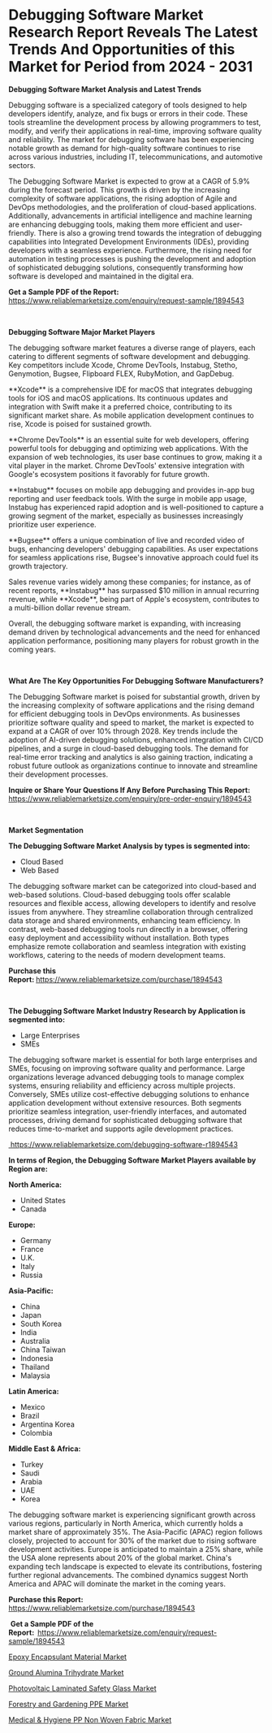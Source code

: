 <p><h1>Debugging Software Market Research Report Reveals The Latest Trends And Opportunities of this Market for Period from 2024 - 2031</h1></p><p><strong>Debugging Software Market Analysis and Latest Trends</strong></p>
<p><p>Debugging software is a specialized category of tools designed to help developers identify, analyze, and fix bugs or errors in their code. These tools streamline the development process by allowing programmers to test, modify, and verify their applications in real-time, improving software quality and reliability. The market for debugging software has been experiencing notable growth as demand for high-quality software continues to rise across various industries, including IT, telecommunications, and automotive sectors.</p><p>The Debugging Software Market is expected to grow at a CAGR of 5.9% during the forecast period. This growth is driven by the increasing complexity of software applications, the rising adoption of Agile and DevOps methodologies, and the proliferation of cloud-based applications. Additionally, advancements in artificial intelligence and machine learning are enhancing debugging tools, making them more efficient and user-friendly. There is also a growing trend towards the integration of debugging capabilities into Integrated Development Environments (IDEs), providing developers with a seamless experience. Furthermore, the rising need for automation in testing processes is pushing the development and adoption of sophisticated debugging solutions, consequently transforming how software is developed and maintained in the digital era.</p></p>
<p><strong>Get a Sample PDF of the Report:&nbsp;</strong> <a href="https://www.reliablemarketsize.com/enquiry/request-sample/1894543?utm_campaign=1773&utm_medium=2&utm_source=Github&utm_content=ia&utm_term=24102024&utm_id=debugging-software">https://www.reliablemarketsize.com/enquiry/request-sample/1894543</a></p>
<p>&nbsp;</p>
<p><strong>Debugging Software Major Market Players</strong></p>
<p><p>The debugging software market features a diverse range of players, each catering to different segments of software development and debugging. Key competitors include Xcode, Chrome DevTools, Instabug, Stetho, Genymotion, Bugsee, Flipboard FLEX, RubyMotion, and GapDebug.</p><p>**Xcode** is a comprehensive IDE for macOS that integrates debugging tools for iOS and macOS applications. Its continuous updates and integration with Swift make it a preferred choice, contributing to its significant market share. As mobile application development continues to rise, Xcode is poised for sustained growth.</p><p>**Chrome DevTools** is an essential suite for web developers, offering powerful tools for debugging and optimizing web applications. With the expansion of web technologies, its user base continues to grow, making it a vital player in the market. Chrome DevTools' extensive integration with Google's ecosystem positions it favorably for future growth.</p><p>**Instabug** focuses on mobile app debugging and provides in-app bug reporting and user feedback tools. With the surge in mobile app usage, Instabug has experienced rapid adoption and is well-positioned to capture a growing segment of the market, especially as businesses increasingly prioritize user experience.</p><p>**Bugsee** offers a unique combination of live and recorded video of bugs, enhancing developers' debugging capabilities. As user expectations for seamless applications rise, Bugsee's innovative approach could fuel its growth trajectory.</p><p>Sales revenue varies widely among these companies; for instance, as of recent reports, **Instabug** has surpassed $10 million in annual recurring revenue, while **Xcode**, being part of Apple's ecosystem, contributes to a multi-billion dollar revenue stream.</p><p>Overall, the debugging software market is expanding, with increasing demand driven by technological advancements and the need for enhanced application performance, positioning many players for robust growth in the coming years.</p></p>
<p>&nbsp;</p>
<p><strong>What Are The Key Opportunities For Debugging Software Manufacturers?</strong></p>
<p><p>The Debugging Software market is poised for substantial growth, driven by the increasing complexity of software applications and the rising demand for efficient debugging tools in DevOps environments. As businesses prioritize software quality and speed to market, the market is expected to expand at a CAGR of over 10% through 2028. Key trends include the adoption of AI-driven debugging solutions, enhanced integration with CI/CD pipelines, and a surge in cloud-based debugging tools. The demand for real-time error tracking and analytics is also gaining traction, indicating a robust future outlook as organizations continue to innovate and streamline their development processes.</p></p>
<p><strong>Inquire or Share Your Questions If Any Before Purchasing This Report:</strong> <a href="https://www.reliablemarketsize.com/enquiry/pre-order-enquiry/1894543?utm_campaign=1773&utm_medium=2&utm_source=Github&utm_content=ia&utm_term=24102024&utm_id=debugging-software">https://www.reliablemarketsize.com/enquiry/pre-order-enquiry/1894543</a></p>
<p>&nbsp;</p>
<p><strong>Market Segmentation</strong></p>
<p><strong>The Debugging Software Market Analysis by types is segmented into:</strong></p>
<p><ul><li>Cloud Based</li><li>Web Based</li></ul></p>
<p><p>The debugging software market can be categorized into cloud-based and web-based solutions. Cloud-based debugging tools offer scalable resources and flexible access, allowing developers to identify and resolve issues from anywhere. They streamline collaboration through centralized data storage and shared environments, enhancing team efficiency. In contrast, web-based debugging tools run directly in a browser, offering easy deployment and accessibility without installation. Both types emphasize remote collaboration and seamless integration with existing workflows, catering to the needs of modern development teams.</p></p>
<p><strong>Purchase this Report:&nbsp;</strong><a href="https://www.reliablemarketsize.com/purchase/1894543?utm_campaign=1773&utm_medium=2&utm_source=Github&utm_content=ia&utm_term=24102024&utm_id=debugging-software">https://www.reliablemarketsize.com/purchase/1894543</a></p>
<p>&nbsp;</p>
<p><strong>The Debugging Software Market Industry Research by Application is segmented into:</strong></p>
<p><ul><li>Large Enterprises</li><li>SMEs</li></ul></p>
<p><p>The debugging software market is essential for both large enterprises and SMEs, focusing on improving software quality and performance. Large organizations leverage advanced debugging tools to manage complex systems, ensuring reliability and efficiency across multiple projects. Conversely, SMEs utilize cost-effective debugging solutions to enhance application development without extensive resources. Both segments prioritize seamless integration, user-friendly interfaces, and automated processes, driving demand for sophisticated debugging software that reduces time-to-market and supports agile development practices.</p></p>
<p><a href="https://www.reliablemarketsize.com/debugging-software-r1894543?utm_campaign=1773&utm_medium=2&utm_source=Github&utm_content=ia&utm_term=24102024&utm_id=debugging-software">&nbsp;https://www.reliablemarketsize.com/debugging-software-r1894543</a></p>
<p><strong>In terms of Region, the Debugging Software Market Players available by Region are:</strong></p>
<p>
    <p> <strong> North America: </strong>
        <ul>
            <li>United States</li>
            <li>Canada</li>
        </ul>
        </p> 
    <p> <strong> Europe: </strong>
        <ul>
            <li>Germany</li>
            <li>France</li>
            <li>U.K.</li>
            <li>Italy</li>
            <li>Russia</li>
        </ul>
        </p> 
    <p> <strong> Asia-Pacific: </strong>
        <ul>
            <li>China</li>
            <li>Japan</li>
            <li>South Korea</li>
            <li>India</li>
            <li>Australia</li>
            <li>China Taiwan</li>
            <li>Indonesia</li>
            <li>Thailand</li>
            <li>Malaysia</li>
        </ul>
        </p> 
    <p> <strong> Latin America: </strong>
        <ul>
            <li>Mexico</li>
            <li>Brazil</li>
            <li>Argentina Korea</li>
            <li>Colombia</li>
        </ul>
        </p> 
    <p> <strong> Middle East & Africa: </strong>
        <ul>
            <li>Turkey</li>
            <li>Saudi</li>
            <li>Arabia</li>
            <li>UAE</li>
            <li>Korea</li>
        </ul>
    </p>
    </p>
<p><p>The debugging software market is experiencing significant growth across various regions, particularly in North America, which currently holds a market share of approximately 35%. The Asia-Pacific (APAC) region follows closely, projected to account for 30% of the market due to rising software development activities. Europe is anticipated to maintain a 25% share, while the USA alone represents about 20% of the global market. China's expanding tech landscape is expected to elevate its contributions, fostering further regional advancements. The combined dynamics suggest North America and APAC will dominate the market in the coming years.</p></p>
<p><strong>Purchase this Report: </strong><a href="https://www.reliablemarketsize.com/purchase/1894543?utm_campaign=1773&utm_medium=2&utm_source=Github&utm_content=ia&utm_term=24102024&utm_id=debugging-software">https://www.reliablemarketsize.com/purchase/1894543</a></p>
<p>&nbsp;<strong>Get a Sample PDF of the Report:&nbsp;&nbsp;</strong><a href="https://www.reliablemarketsize.com/enquiry/request-sample/1894543?utm_campaign=1773&utm_medium=2&utm_source=Github&utm_content=ia&utm_term=24102024&utm_id=debugging-software">https://www.reliablemarketsize.com/enquiry/request-sample/1894543</a></p>
<p><strong></strong></p>
<p><p><a href="https://www.linkedin.com/pulse/opportunities-challenges-epoxy-encapsulant-material-market-vvwxf?utm_campaign=1773&utm_medium=2&utm_source=Github&utm_content=ia&utm_term=24102024&utm_id=debugging-software">Epoxy Encapsulant Material Market</a></p><p><a href="https://www.linkedin.com/pulse/trends-global-ground-alumina-trihydrate-market-forecast-analysis-4ncbe?utm_campaign=1773&utm_medium=2&utm_source=Github&utm_content=ia&utm_term=24102024&utm_id=debugging-software">Ground Alumina Trihydrate Market</a></p><p><a href="https://www.linkedin.com/pulse/global-photovoltaic-laminated-safety-glass-nexus-sector-confluences-f4cnf?utm_campaign=1773&utm_medium=2&utm_source=Github&utm_content=ia&utm_term=24102024&utm_id=debugging-software">Photovoltaic Laminated Safety Glass Market</a></p><p><a href="https://www.linkedin.com/pulse/emerging-technologies-reshaping-forestry-gardening-ppe-3ssle?utm_campaign=1773&utm_medium=2&utm_source=Github&utm_content=ia&utm_term=24102024&utm_id=debugging-software">Forestry and Gardening PPE Market</a></p><p><a href="https://www.linkedin.com/pulse/global-medical-hygiene-pp-non-woven-fabric-market-trends-7ybne?utm_campaign=1773&utm_medium=2&utm_source=Github&utm_content=ia&utm_term=24102024&utm_id=debugging-software">Medical & Hygiene PP Non Woven Fabric Market</a></p></p>